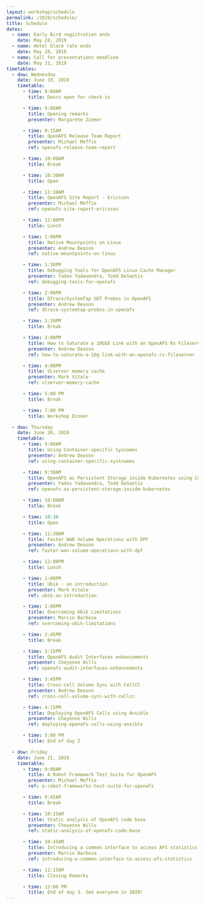 ```yaml
---
layout: workshop/schedule
permalink: /2019/schedule/
title: Schedule
dates:
  - name: Early Bird registration ends
    date: May 28, 2019
  - name: Hotel block rate ends
    date: May 28, 2019
  - name: Call for presentations deadline
    date: May 31, 2019
timetables:
  - dow: Wednesday
    date: June 19, 2019
    timetable:
      - time: 8:00AM
        title: Doors open for check-in

      - time: 9:00AM
        title: Opening remarks
        presenter: Margarete Ziemer

      - time: 9:15AM
        title: OpenAFS Release Team Report
        presenter: Michael Meffie
        ref: openafs-release-team-report

      - time: 10:00AM
        title: Break

      - time: 10:30AM
        title: Open

      - time: 11:30AM
        title: OpenAFS Site Report - Ericsson
        presenter: Michael Meffie
        ref: openafs-site-report-ericsson

      - time: 12:00PM
        title: Lunch

      - time: 1:00PM
        title: Native Mountpoints on Linux
        presenter: Andrew Deason
        ref: native-mountpoints-on-linux

      - time: 1:30PM
        title: Debugging Tools for OpenAFS Linux Cache Manager
        presenter: Yadav Yadavendra, Todd DeSantis
        ref: debugging-tools-for-openafs

      - time: 2:00PM
        title: DTrace/SystemTap SDT Probes in OpenAFS
        presenter: Andrew Deason
        ref: dtrace-systemtap-probes-in-openafs

      - time: 2:20PM
        title: Break

      - time: 3:00PM
        title: How to Saturate a 10GbE Link with an OpenAFS Rx Fileserver
        presenter: Andrew Deason
        ref: how-to-saturate-a-10g-link-with-an-openafs-rx-fileserver

      - time: 4:00PM
        title: VLserver memory cache
        presenter: Mark Vitale
        ref: vlserver-memory-cache

      - time: 5:00 PM
        title: Break

      - time: 7:00 PM
        title: Workshop Dinner

  - dow: Thursday
    date: June 20, 2019
    timetable:
      - time: 9:00AM
        title: Using Container-specific Sysnames
        presenter: Andrew Deason
        ref: using-container-specific-systnames

      - time: 9:30AM
        title: OpenAFS as Persistent Storage inside Kubernetes using Container Storage Interface plugin for OpenAFS
        presenter: Yadav Yadavendra, Todd DeSantis
        ref: openafs-as-persistent-storage-inside-kubernetes

      - time: 10:00AM
        title: Break

      - time: 10:30
        title: Open

      - time: 11:30AM
        title: Faster WAN Volume Operations with DPF
        presenter: Andrew Deason
        ref: faster-wan-volume-operations-with-dpf

      - time: 12:00PM
        title: Lunch

      - time: 1:00PM
        title: Ubik - an introduction
        presenter: Mark Vitale
        ref: ubik-an-introduction

      - time: 2:00PM
        title: Overcoming Ubik Limitations
        presenter: Marcio Barbosa
        ref: overcoming-ubik-limitations

      - time: 2:45PM
        title: Break

      - time: 3:15PM
        title: OpenAFS Audit Interfaces enhancements
        presenter: Cheyenne Wills
        ref: openafs-audit-interfaces-enhancements

      - time: 3:45PM
        title: Cross-cell Volume Sync with CellCC
        presenter: Andrew Deason
        ref: cross-cell-volume-sync-with-cellcc

      - time: 4:15PM
        title: Deploying OpenAFS Cells using Ansible
        presenter: Cheyenne Wills
        ref: deploying-openafs-cells-using-ansible

      - time: 5:00 PM
        title: End of day 2

  - dow: Friday
    date: June 21, 2019
    timetable:
      - time: 9:00AM
        title: A Robot Framework Test Suite for OpenAFS
        presenter: Michael Meffie
        ref: a-robot-frameworks-test-suite-for-openafs

      - time: 9:45AM
        title: Break

      - time: 10:15AM
        title: Static analysis of OpenAFS code base
        presenter: Cheyenne Wills
        ref: static-analysis-of-openafs-code-base

      - time: 10:45AM
        title: Introducing a common interface to access AFS statistics
        presenter: Marcio Barbosa
        ref: introducing-a-common-interface-to-access-afs-statistics

      - time: 11:15AM
        title: Closing Remarks

      - time: 12:00 PM
        title: End of day 3. See everyone in 2020!
---
```

